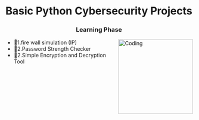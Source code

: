 <h1 align="center">Basic Python Cybersecurity Projects</h1>
<h3 align="center">Learning Phase</h3>
<img align="right" alt="Coding" width="200" src="https://encrypted-tbn0.gstatic.com/images?q=tbn:ANd9GcT4i6S8YCQEM9VBd2a95HrTHavMRwEQrCSjRQ&s">

- 🔭1.fire wall simulation (IP)
- 🔭2.Password Strength Checker
- 🔭2.Simple Encryption and Decryption Tool

